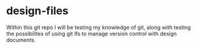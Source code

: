 # design-files
Within this git repo I will be testing my knowledge of git, along with testing the possibilites of using git lfs to manage version control with design documents.
